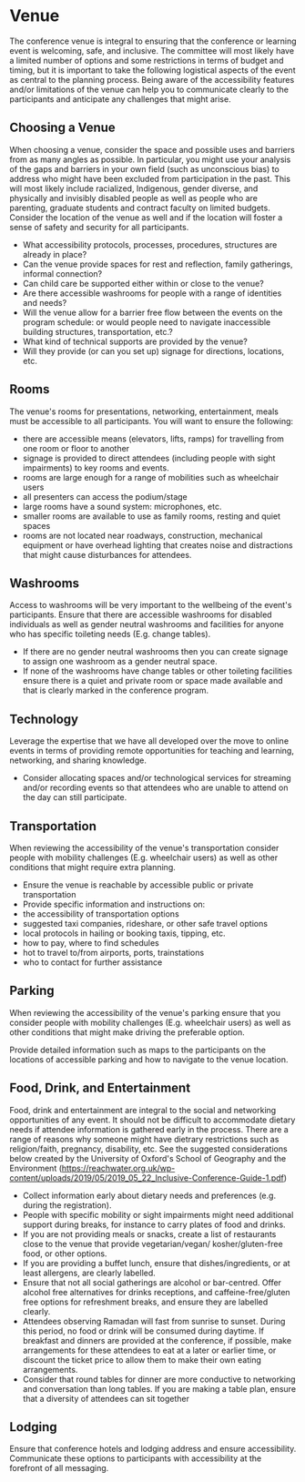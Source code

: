 # Venue

The conference venue is integral to ensuring that the conference or learning event is welcoming, safe, and inclusive. The committee will most likely have a limited number of options and some restrictions in terms of budget and timing, but it is important to take the following logistical aspects of the event as central to the planning process. Being aware of the accessibility features and/or limitations of the venue can help you to communicate clearly to the participants and anticipate any challenges that might arise. 

## Choosing a Venue

When choosing a venue, consider the space and possible uses and barriers from as many angles as possible. In particular, you might use your analysis of the gaps and barriers in your own field (such as unconscious bias) to address who might have been excluded from participation in the past. This will most likely include racialized, Indigenous, gender diverse, and physically and invisibly disabled people as well as people who are parenting, graduate students and contract faculty on limited budgets. Consider the location of the venue as well and if the location will foster a sense of safety and security for all participants. 

- What accessibility protocols, processes, procedures, structures are already in place?
- Can the venue provide spaces for rest and reflection, family gatherings, informal connection?
- Can child care be supported either within or close to the venue?
- Are there accessible washrooms for people with a range of identities and needs?
- Will the venue allow for a barrier free flow between the events on the program schedule: or would people need to navigate inaccessible building structures, transportation, etc.?
- What kind of technical supports are provided by the venue?
- Will they provide (or can you set up) signage for directions, locations, etc. 

## Rooms

The venue's rooms for presentations, networking, entertainment, meals must be accessible to all participants. 
You will want to ensure the following:
- there are accessible means (elevators, lifts, ramps) for travelling from one room or floor to another 
- signage is provided to direct attendees (including people with sight impairments) to key rooms and events. 
- rooms are large enough for a range of mobilities such as wheelchair users
- all presenters can access the podium/stage
- large rooms have a sound system: microphones, etc.
- smaller rooms are available to use as family rooms, resting and quiet spaces
- rooms are not located near roadways, construction, mechanical equipment or have overhead lighting that creates noise and distractions that might cause disturbances for attendees.

## Washrooms

Access to washrooms will be very important to the wellbeing of the event's participants. Ensure that there are accessible washrooms for disabled individuals as well as gender neutral washrooms and facilities for anyone who has specific toileting needs (E.g. change tables). 
- If there are no gender neutral washrooms then you can create signage to assign one washroom as a gender neutral space.
- If none of the washrooms have change tables or other toileting facilities ensure there is a quiet and private room or space made available and that is clearly marked in the conference program.

## Technology

Leverage the expertise that we have all developed over the move to online events in terms of providing remote opportunities for teaching and learning, networking, and sharing knowledge. 
- Consider allocating spaces and/or technological services for streaming and/or recording events so that attendees who are unable to attend on the day can still participate.

## Transportation

When reviewing the accessibility of the venue's transportation consider people with mobility challenges (E.g. wheelchair users) as well as other conditions that might require extra planning. 

- Ensure the venue is reachable by accessible public or private transportation 
- Provide specific information and instructions on:
- the accessibility of transportation options
- suggested taxi companies, rideshare, or other safe travel options
- local protocols in hailing or booking taxis, tipping, etc.
- how to pay, where to find schedules
- hot to travel to/from airports, ports, trainstations 
- who to contact for further assistance

## Parking

When reviewing the accessibility of the venue's parking ensure that you consider people with mobility challenges (E.g. wheelchair users) as well as other conditions that might make driving the preferable option. 

Provide detailed information such as maps to the participants on the locations of accessible parking and how to navigate to the venue location.

## Food, Drink, and Entertainment

Food, drink and entertainment are integral to the social and networking opportunities of any event. It should not be difficult to accommodate dietary needs if attendee information is gathered early in the process. There are a range of reasons why someone might have dietrary restrictions such as religion/faith, pregnancy, disability, etc. See the suggested considerations below created by the University of Oxford's School of Geography and the Environment (https://reachwater.org.uk/wp-content/uploads/2019/05/2019_05_22_Inclusive-Conference-Guide-1.pdf) 
- Collect information early about dietary needs and preferences (e.g. during the registration).
- People with specific mobility or sight impairments might need additional support during breaks, for instance to carry plates of food and drinks.
- If you are not providing meals or snacks, create a list of restaurants close to the venue that provide vegetarian/vegan/ kosher/gluten-free food, or other
options.
- If you are providing a buffet lunch, ensure that dishes/ingredients, or at least allergens, are clearly labelled.
- Ensure that not all social gatherings are alcohol or bar-centred. Offer alcohol free alternatives for drinks receptions, and caffeine-free/gluten free options for
refreshment breaks, and ensure they are labelled clearly.
- Attendees observing Ramadan will fast from sunrise to sunset. During this period, no food or drink will be consumed during daytime. If breakfast and dinners are provided at the conference, if possible, make arrangements for these attendees to eat at a later or earlier time, or discount the ticket price to allow them to make their own eating arrangements.
- Consider that round tables for dinner are more conductive to networking and conversation than long tables. If you are making a table plan, ensure that a diversity of attendees can sit together

## Lodging

Ensure that conference hotels and lodging address and ensure accessibility. Communicate these options to participants with accessibility at the forefront of all messaging.  

